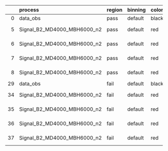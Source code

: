 |    | process                     | region   | binning   | color   | process_type   |   scale | variation   | source_filename                                                      | source_histname    | alias                       | title     |   combine_idx |     lnN |   shapes | syst_type   | direction   | variation_alias   |
|---:|:----------------------------|:---------|:----------|:--------|:---------------|--------:|:------------|:---------------------------------------------------------------------|:-------------------|:----------------------------|:----------|--------------:|--------:|---------:|:------------|:------------|:------------------|
|  0 | data_obs                    | pass     | default   | black   | DATA           |       1 | nominal     | ./histograms_for_2DAlphabet_v18//BH_Data.root                        | hpass              | Data                        | Data      |           nan | nan     |      nan | nan         | nan         | nan               |
|  5 | Signal_B2_MD4000_MBH6000_n2 | pass     | default   | red     | SIGNAL         |       1 | lumi        | ./histograms_for_2DAlphabet_v18//BH_Signal_B2_MD4000_MBH6000_n2.root | hpass              | Signal_B2_MD4000_MBH6000_n2 | BH signal |           nan |   1.016 |      nan | lnN         | nan         | nan               |
|  6 | Signal_B2_MD4000_MBH6000_n2 | pass     | default   | red     | SIGNAL         |       1 | SVM         | ./histograms_for_2DAlphabet_v18//BH_Signal_B2_MD4000_MBH6000_n2.root | hpass_SVMsyst_up   | Signal_B2_MD4000_MBH6000_n2 | BH signal |           nan | nan     |        1 | shapes      | Up          | SVMsyst           |
|  7 | Signal_B2_MD4000_MBH6000_n2 | pass     | default   | red     | SIGNAL         |       1 | SVM         | ./histograms_for_2DAlphabet_v18//BH_Signal_B2_MD4000_MBH6000_n2.root | hpass_SVMsyst_down | Signal_B2_MD4000_MBH6000_n2 | BH signal |           nan | nan     |        1 | shapes      | Down        | SVMsyst           |
|  8 | Signal_B2_MD4000_MBH6000_n2 | pass     | default   | red     | SIGNAL         |       1 | nominal     | ./histograms_for_2DAlphabet_v18//BH_Signal_B2_MD4000_MBH6000_n2.root | hpass              | Signal_B2_MD4000_MBH6000_n2 | BH signal |           nan | nan     |      nan | nan         | nan         | nan               |
| 29 | data_obs                    | fail     | default   | black   | DATA           |       1 | nominal     | ./histograms_for_2DAlphabet_v18//BH_Data.root                        | hfail              | Data                        | Data      |           nan | nan     |      nan | nan         | nan         | nan               |
| 34 | Signal_B2_MD4000_MBH6000_n2 | fail     | default   | red     | SIGNAL         |       1 | lumi        | ./histograms_for_2DAlphabet_v18//BH_Signal_B2_MD4000_MBH6000_n2.root | hfail              | Signal_B2_MD4000_MBH6000_n2 | BH signal |           nan |   1.016 |      nan | lnN         | nan         | nan               |
| 35 | Signal_B2_MD4000_MBH6000_n2 | fail     | default   | red     | SIGNAL         |       1 | SVM         | ./histograms_for_2DAlphabet_v18//BH_Signal_B2_MD4000_MBH6000_n2.root | hfail_SVMsyst_up   | Signal_B2_MD4000_MBH6000_n2 | BH signal |           nan | nan     |        1 | shapes      | Up          | SVMsyst           |
| 36 | Signal_B2_MD4000_MBH6000_n2 | fail     | default   | red     | SIGNAL         |       1 | SVM         | ./histograms_for_2DAlphabet_v18//BH_Signal_B2_MD4000_MBH6000_n2.root | hfail_SVMsyst_down | Signal_B2_MD4000_MBH6000_n2 | BH signal |           nan | nan     |        1 | shapes      | Down        | SVMsyst           |
| 37 | Signal_B2_MD4000_MBH6000_n2 | fail     | default   | red     | SIGNAL         |       1 | nominal     | ./histograms_for_2DAlphabet_v18//BH_Signal_B2_MD4000_MBH6000_n2.root | hfail              | Signal_B2_MD4000_MBH6000_n2 | BH signal |           nan | nan     |      nan | nan         | nan         | nan               |